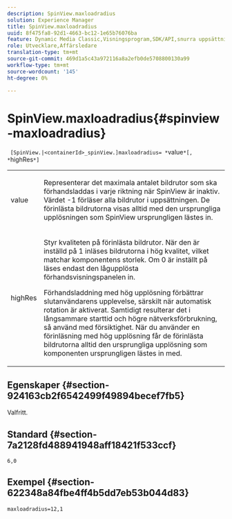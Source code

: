 ```yaml
---
description: SpinView.maxloadradius
solution: Experience Manager
title: SpinView.maxloadradius
uuid: 8f475fa8-92d1-4663-bc12-1e65b76076ba
feature: Dynamic Media Classic,Visningsprogram,SDK/API,snurra uppsättningar
role: Utvecklare,Affärsledare
translation-type: tm+mt
source-git-commit: 469d1a5c43a972116a8a2efb0de5708800130a99
workflow-type: tm+mt
source-wordcount: '145'
ht-degree: 0%

---
```



# SpinView.maxloadradius{#spinview-maxloadradius}

` [SpinView.|<containerId>_spinView.]maxloadradius= *`value`*[, *`highRes`*]`

<table id="table_49FFD1BC53B846F09A6D214BC8C5C3FE"> 
 <tbody> 
  <tr> 
   <td colname="col1"> <p> <span class="codeph"><span class="varname"> value</span></span> </p> </td> 
   <td colname="col2"> <p> Representerar det maximala antalet bildrutor som ska förhandsladdas i varje riktning när SpinView är inaktiv. Värdet <span class="codeph"> -1</span> förläser alla bildrutor i uppsättningen. De förinlästa bildrutorna visas alltid med den ursprungliga upplösningen som SpinView ursprungligen lästes in. </p> </td> 
  </tr> 
  <tr> 
   <td colname="col1"> <p><span class="codeph"><span class="varname"> highRes</span></span> </p> </td> 
   <td colname="col2"> <p> Styr kvaliteten på förinlästa bildrutor. När den är inställd på <span class="codeph"> 1</span> inläses bildrutorna i hög kvalitet, vilket matchar komponentens storlek. Om <span class="codeph"> 0</span> är inställt på  läses endast den lågupplösta förhandsvisningspanelen in. </p> <p>Förhandsladdning med hög upplösning förbättrar slutanvändarens upplevelse, särskilt när automatisk rotation är aktiverat. Samtidigt resulterar det i långsammare starttid och högre nätverksförbrukning, så använd med försiktighet. När du använder en förinläsning med hög upplösning får de förinlästa bildrutorna alltid den ursprungliga upplösning som komponenten ursprungligen lästes in med. </p> </td> 
  </tr> 
 </tbody> 
</table>

## Egenskaper {#section-924163cb2f6542499f49894becef7fb5}

Valfritt.

## Standard {#section-7a2128fd488941948aff18421f533ccf}

`6,0`

## Exempel {#section-622348a84fbe4ff4b5dd7eb53b044d83}

`maxloadradius=12,1`
